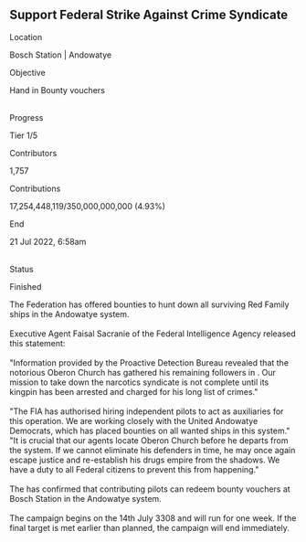 ## Support Federal Strike Against Crime Syndicate

Location

Bosch Station \| Andowatye

Objective

Hand in Bounty vouchers​

\
Progress

Tier 1/5

Contributors

1,757

Contributions

17,254,448,119/350,000,000,000 (4.93%)

End

21 Jul 2022, 6:58am

\
Status

Finished

The Federation has offered bounties to hunt down all surviving Red
Family ships in the Andowatye system.\
\
Executive Agent Faisal Sacranie of the Federal Intelligence Agency
released this statement:\
\
\"Information provided by the Proactive Detection Bureau revealed that
the notorious Oberon Church has gathered his remaining followers in .
Our mission to take down the narcotics syndicate is not complete until
its kingpin has been arrested and charged for his long list of
crimes.\"\
\
\"The FIA has authorised hiring independent pilots to act as auxiliaries
for this operation. We are working closely with the United Andowatye
Democrats, which has placed bounties on all wanted ships in this
system.\"\
\"It is crucial that our agents locate Oberon Church before he departs
from the system. If we cannot eliminate his defenders in time, he may
once again escape justice and re-establish his drugs empire from the
shadows. We have a duty to all Federal citizens to prevent this from
happening.\"\
\
The has confirmed that contributing pilots can redeem bounty vouchers at
Bosch Station in the Andowatye system.\
\
The campaign begins on the 14th July 3308 and will run for one week. If
the final target is met earlier than planned, the campaign will end
immediately.
